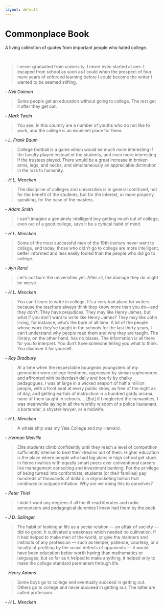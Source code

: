 ```yaml
---
layout: default
---
```


# Commonplace Book

A living collection of quotes from important people who hated college.

<br>

> I never graduated from university. I never even started at one. I escaped from school as soon as I could when the prospect of four more years of enforced learning before I could become the writer I wanted to be seemed stifling.

<cite>- Neil Gaiman</cite>

> Some people get an education without going to college. The rest get it after they get out.

<cite>- Mark Twain</cite>

> You see, in this country are a number of youths who do not like to work, and the college is an excellent place for them.

<cite>- L. Frank Baum</cite>

> College football is a game which would be much more interesting if the faculty played instead of the students, and even more interesting if the trustees played. There would be a great increase in broken arms, legs, and necks, and simultaneously an appreciable diminution in the loss to humanity.

<cite>- H.L. Mencken</cite>

> The discipline of colleges and universities is in general contrived, not for the benefit of the students, but for the interest, or more properly speaking, for the ease of the masters.

<cite>- Adam Smith</cite>

> I can't imagine a genuinely intelligent boy getting much out of college, even out of a good college, save it be a cynical habit of mind.

<cite>- H.L. Mencken</cite>

> Some of the most successful men of the 19th century never went to college, and today, those who didn’t go to college are more intelligent, better informed and less easily fooled than the people who did go to college.

<cite>- Ayn Rand</cite>

> Let's not burn the universities yet. After all, the damage they do might be worse.

<cite>- H.L. Mencken</cite>

> You can’t learn to write in college. It’s a very bad place for writers because the teachers always think they know more than you do—and they don’t. They have prejudices. They may like Henry James, but what if you don’t want to write like Henry James? They may like John Irving, for instance, who’s the bore of all time. A lot of the people whose work they’ve taught in the schools for the last thirty years, I can’t understand why people read them and why they are taught. The library, on the other hand, has no biases. The information is all there for you to interpret. You don’t have someone telling you what to think. You discover it for yourself.

<cite>- Ray Bradbury</cite>

> At a time when the respectable bourgeois youngsters of my generation were college freshmen, oppressed by simian sophomores and affronted with balderdash daily and hourly by chalky pedagogues, I was at large in a wicked seaport of half a million people, with a front seat at every public show, as free of the night as of day, and getting earfuls of instruction in a hundred giddy arcana, none of them taught in schools.... [But] if I neglected the humanities, I was meanwhile laying in all the worldly wisdom of a police lieutenant, a bartender, a shyster lawyer, or a midwife.

<cite>- H.L. Mencken</cite>

> A whale ship was my Yale College and my Harvard.

<cite>- Herman Melville</cite>

> Elite students climb confidently until they reach a level of competition sufficiently intense to beat their dreams out of them. Higher education is the place where people who had big plans in high school get stuck in fierce rivalries with equally smart peers over conventional careers like management consulting and investment banking. For the privilege of being turned into conformists, students (or their families) pay hundreds of thousands of dollars in skyrocketing tuition that continues to outpace inflation. Why are we doing this to ourselves?

<cite>- Peter Thiel</cite>

> I didn't want any degrees if all the ill-read literates and radio announcers and pedagogical dummies I knew had them by the peck.

<cite>- J.D. Sallinger</cite>

> The habit of looking at life as a social relation — an affair of society — did no good. It cultivated a weakness which needed no cultivation. If it had helped to make men of the world, or give the manners and instincts of any profession — such as temper, patience, courtesy, or a faculty of profiting by the social defects of opponents — it would have been education better worth having than mathematics or languages; but so far as it helped to make anything, it helped only to make the college standard permanent through life.

<cite>- Henry Adams</cite>

> Some boys go to college and eventually succeed in getting out. Others go to college and never succeed in getting out. The latter are called professors.

<cite>- H.L. Mencken</cite>


